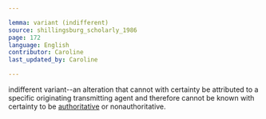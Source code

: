 ```yaml
---

lemma: variant (indifferent)
source: shillingsburg_scholarly_1986
page: 172
language: English
contributor: Caroline
last_updated_by: Caroline

---
```


indifferent variant--an alteration that cannot with certainty be attributed to a specific originating transmitting agent and therefore cannot be known with certainty to be [authoritative](authoritative.html) or nonauthoritative.
